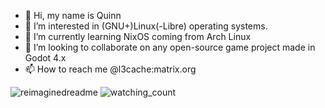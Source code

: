 - 👋 Hi, my name is Quinn
- 👀 I’m interested in (GNU+)Linux(-Libre) operating systems.
- 🌱 I’m currently learning NixOS coming from Arch Linux
- 💞️ I’m looking to collaborate on any open-source game project made in Godot 4.x
- 📫 How to reach me @l3cache:matrix.org
  
<img src="https://myreadme.vercel.app/api/embed/fortunef?panels=userstatistics,toprepositories,toplanguages,commitgraph" alt="reimaginedreadme" />
<img src="https://komarev.com/ghpvc/?username=fortunef&color=brightgreen" alt="watching_count" />

